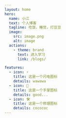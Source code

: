 ```yaml
---
layout: home
hero:
  name: 小江
  text: 个人博客
  tagline: 吃饭，睡觉，打豆豆
  image:
    src: image.png
    alt: image
  actions:
    - theme: brand
      text: 进入学习
      link: /blogs/

features:
  - icon: ⚡️
    title: 这是一个闪电图标
    details: wawawa
  - icon: 🖖
    title: 这是一个手掌图标
    details: good...
  - icon: 🛠️
    title: 这是一个修理图标
    details: cocococ
---
```


